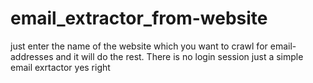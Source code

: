 # email_extractor_from-website

just enter the name of the website which you want to crawl for email-addresses and it will do the rest.
There is no login session just a simple email exrtactor
yes  right
